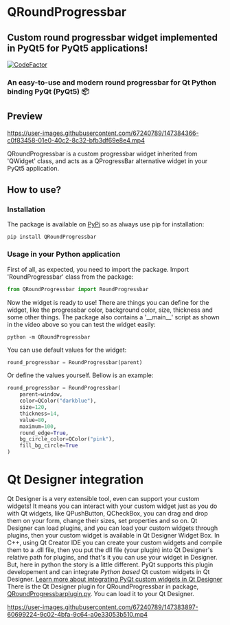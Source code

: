 # QRoundProgressbar
## Custom round progressbar widget implemented in PyQt5 for PyQt5 applications!
[![CodeFactor](https://www.codefactor.io/repository/github/prx001/qroundprogressbar/badge)](https://www.codefactor.io/repository/github/prx001/qroundprogressbar)

### An easy-to-use and modern round progressbar for Qt Python binding PyQt (PyQt5) 📦

## Preview
https://user-images.githubusercontent.com/67240789/147384366-c0f83458-01e0-40c2-8c32-bfb3df69e8e4.mp4

QRoundProgressbar is a custom progressbar widget inherited from 'QWidget' class, and acts as a QProgressBar alternative widget in your PyQt5 application.

## How to use?
### Installation
The package is available on [PyPi](https://pypi.org/project/QRoundProgressbar/) so as always use pip for installation:
```
pip install QRoundProgressbar
```

### Usage in your Python application
First of all, as expected, you need to import the package.
Import 'RoundProgressbar' class from the package:
```python
from QRoundProgressbar import RoundProgressbar
```
Now the widget is ready to use!
There are things you can define for the widget, like the progressbar color, background color, size, thickness and some other things.
The package also contains a '\_\_main\_\_' script as shown in the video above so you can test the widget easily:
```
python -m QRoundProgressbar
```
You can use default values for the widget:
```python
round_progressbar = RoundProgressbar(parent)
```
Or define the values yourself. Bellow is an example:
```python
round_progressbar = RoundProgressbar(
	parent=window,
	color=QColor("darkblue"),
	size=120,
	thickness=14,
	value=80,
	maximum=100,
	round_edge=True,
	bg_circle_color=QColor("pink"),
	fill_bg_circle=True
)
```
# Qt Designer integration
Qt Designer is a very extensible tool, even can support your custom widgets! It means you can interact with your custom widget just as you do with Qt widgets, like QPushButton, QCheckBox, you can drag and drop them on your form, change their sizes, set properties and so on.
Qt Designer can load plugins, and you can load your custom widgets through plugins, then your custom widget is available in Qt Designer Widget Box. In C++, using Qt Creator IDE you can create your custom widgets and compile them to a .dll file, then you put the dll file (your plugin) into Qt Designer's relative path for plugins, and that's it you can use your widget in Designer. But, here in python the story is a little different. PyQt supports this plugin developement and can integrate *Python based* Qt custom widgets in Qt Designer. [Learn more about integrating PyQt custom widgets in Qt Designer](https://wiki.python.org/moin/PyQt/Using_Python_Custom_Widgets_in_Qt_Designer) There is the Qt Designer plugin for QRoundProgressbar in package, [QRoundProgressbarplugin.py](https://github.com/Prx001/QRoundProgressbar/blob/main/QRoundProgressbar/QRoundProgressbarplugin.py). You can load it to your Qt Designer.





https://user-images.githubusercontent.com/67240789/147383897-60699224-9c02-4bfa-9c64-a0e33053b510.mp4









